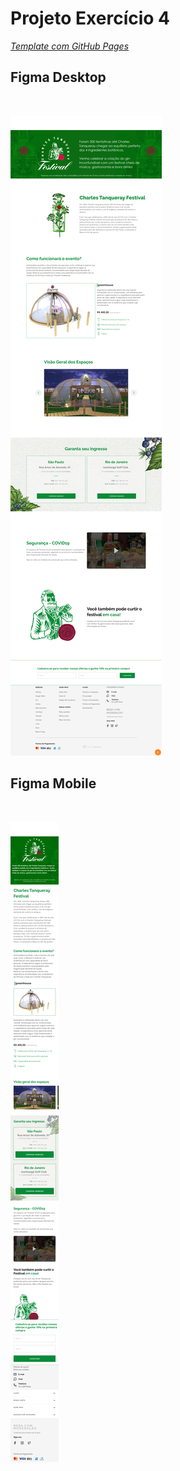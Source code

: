 # Projeto Exercício 4 

*[Template com GitHub Pages](https://vinidevcodeblue.github.io/template-exercicio-tanq/)*

## Figma Desktop 
<br>

![Template desenvolvido no exercício 4!](/imagens/template-tanqueray.jpg "Template Desktop")

## Figma Mobile
<br>

![Template desenvolvido no exercício 4!](/imagens/mobile/template-mobile.jpg "Template Mobile")